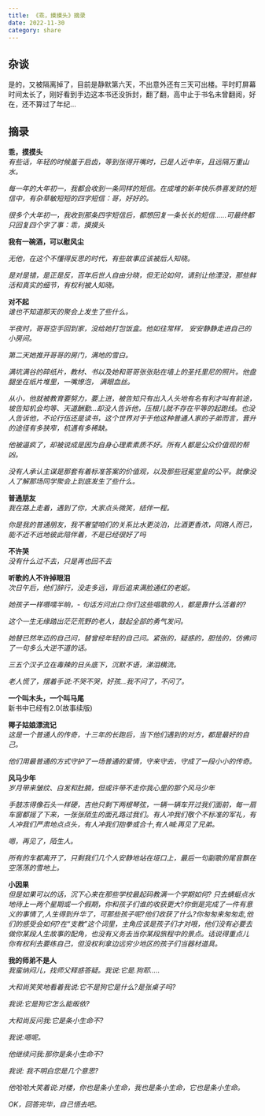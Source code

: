 ```yaml
---
title: 《乖，摸摸头》摘录
date: 2022-11-30
category: share
---
```

## 杂谈
是的，又被隔离掉了，目前是静默第六天，不出意外还有三天可出楼。平时盯屏幕时间太长了，刚好看到手边这本书还没拆封，翻了翻，高中止于书名未曾翻阅，好在，还不算过了年纪...

## 摘录
**乖，摸摸头**    
*有些话，年轻的时候羞于启齿，等到张得开嘴时，已是人近中年，且远隔万重山水。*    

*每一年的大年初一，我都会收到一条同样的短信。在成堆的新年快乐恭喜发财的短信中，有杂草敏短短的四字短信：哥，好好的。*    

*很多个大年初一，我收到那条四字短信后，都想回复一条长长的短信......可最终都只回复四个字了事：乖，摸摸头*    


**我有一碗酒，可以慰风尘**    

*无他，在这个不懂得反思的时代，有些故事应该被后人知晓。*    

*是对是错，是正是反，百年后世人自由分晓，但无论如何，请别让他湮没，那些鲜活和真实的细节，有权利被人知晓。*    


**对不起**        
*谁也不知道那天的聚会上发生了些什么。*    

*半夜时，哥哥空手回到家，没给她打包饭盒。他如往常样， 安安静静走进自己的小房间。*    

*第二天她推开哥哥的房门，满地的雪白。*    

*满坑满谷的碎纸片，教材、书以及她和哥哥张张贴在墙上的圣托里尼的照片。他盘腿坐在纸片堆里，一嘴燎泡， 满眼血丝。*         

*从小，他就被教育要努力，要上进，被告知只有出入人头地有名有利才叫有前途，坡告知机会均等、天道酬勤...却没人告诉他，压根儿就不存在平等的起跑线。也没人告诉他，不论行伍还是读书，这个世界对于于他这种普通人家的子弟而言，晋升的途径有多狭窄，机遇有多稀缺。*

*他被逼疯了，却被说成是因为自身心理素素质不好。所有人都是公众价值观的帮凶。*

*没有人承认主谋是那套有着标准答案的价值观，以及那些冠冕堂皇的公平。就像没人了解那场同学聚会上到底发生了些什么。*      


**普通朋友**    
*我在路上走着，遇到了你，大家点头微笑，结伴一程。*    

*你是我的普通朋友，我不奢望咱们的关系比水更淡泊，比酒更香浓，同路人而已，能不近不远地彼此陪伴着，不是已经很好了吗*    


**不许哭**    
*没有什么过不去，只是再也回不去*    


**听歌的人不许掉眼泪**    
*次日午后，他们辞行，没走多远，背后追来满脸通红的老妪。*

*她孩子一样嗫嚅半晌，- 句话方问出口:你们这些唱歌的人，都是靠什么活着的?*

*这个一生无缘踏出茫茫荒野的老人，鼓起全部的勇气发问。*

*她替已然年迈的自己问，替曾经年轻的自己问。紧张的，疑惑的，胆怯的，仿佛问了一句多么大逆不道的话。*

*三五个汉子立在毒辣的日头底下，沉默不语，涕泪横流。*

*老人慌了，摆着手说:不哭不哭，好孩...我不问了，不问了。*


**一个叫木头，一个叫马尾**  
新书中已经有2.0(故事续版)


**椰子姑娘漂流记**      
*这是一个普通人的传奇，十三年的长跑后，当下他们遇到的对方，都是最好的自己。*    

*他们用最普通的方式守护了一场普通的爱情，守来守去，守成了一段小小的传奇。*


**风马少年**    
*岁月带来皱纹、白发和肚腩，但或许带不走你我心里的那个风马少年*    

*手鼓冻得像石头一样硬，吉他只剩下两根琴弦，一辆一辆车开过我们面前，每一扇车窗都摇了下来，一张张陌生的面孔路过我们。有人冲我们敬个不标准的军礼，有人冲我们严肃地点点头，有人冲我们抱拳或合十,有人喊:再见了兄弟。*

*嗯，再见了，陌生人。*

*所有的车都离开了，只剩我们几个人安静地站在垭口上，最后一句副歌的尾音飘在空荡荡的雪地上。*


**小因果**    
*但是如果可以的话，沉下心来在那些学校最起码教满一个学期如何? 只去蜻蜓点水地待上一两个星期或一个假期，你和孩子们谁的收获更大?你倒是完成了一件有意义的事情了,人生得到升华了，可那些孩子呢?他们收获了什么?你匆匆来匆匆走,他们的感受会如何?在“支教”这个词里，主角应该是孩子们才对哦，他们没有必要去做你某段人生故事的配角，也没有义务去当你某段旅程中的景点。话说得重点儿 你有权利去要练自己，但没权利拿边远穷少地区的孩子们当器材道具。*


**我的师弟不是人**    
*我蛮纳闷儿，找师父释惑答疑。我说:它是.狗耶.....*

*大和尚笑笑地看着我说:它不是狗它是什么?是张桌子吗?*

*我说:它是狗它怎么能皈依?*

*大和尚反问我:它是条小生命不?*

*我说:嗯呢。*

*他继续问我:那你是条小生命不?*

*我说: 我不明白您是几个意思?*

*他哈哈大笑着说:对楼，你也是条小生命，我也是条小生命，它也是条小生命。*

*OK，回答完毕，自己悟去吧。*



